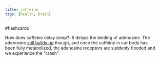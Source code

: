 ```yaml
---
title: caffeine
tags: [health, brain]
---
```


#flashcards 

How does caffeine delay sleep?::It delays the binding of adenosine. The adenosine [still builds up](https://www.theguardian.com/food/2021/jul/06/caffeine-coffee-tea-invisible-addiction-is-it-time-to-give-up) though, and once the caffeine in our body has been fully metabolized, the adenosine receptors are suddenly flooded and we experience the "crash".
<!--SR:2021-08-08,12,230-->